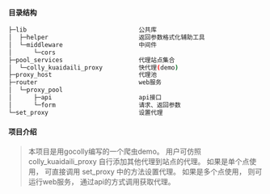 #### 目录结构

```bash 
├─lib                               公共库
│  ├─helper                         返回参数格式化辅助工具
│  └─middleware                     中间件
│      └─cors
├─pool_services                     代理站点集合
│  └─colly_kuaidaili_proxy          快代理(demo)
├─proxy_host                        代理池
├─router                            web服务
│  └─proxy_pool
│      ├─api                        api接口
│      └─form                       请求、返回参数
└─set_proxy                         设置代理
```

#### 项目介绍
> 本项目是用gocolly编写的一个爬虫demo。
>用户可仿照 colly_kuaidaili_proxy 自行添加其他代理到站点的代理。
>如果是单个点使用， 可直接调用 set_proxy 中的方法设置代理。
>如果是多个点使用， 则可运行web服务， 通过api的方式调用获取代理。
